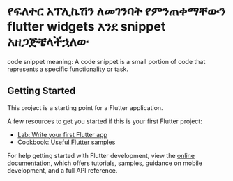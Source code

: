 # የፍለተር አፕሊኬሽን ለመገንባት የምንጠቀማቸውን flutter widgets እንደ snippet አዘጋጅቼላችኋለው

code snippet meaning: A code snippet is a small portion of code that represents a specific functionality or task.



## Getting Started

This project is a starting point for a Flutter application.

A few resources to get you started if this is your first Flutter project:

- [Lab: Write your first Flutter app](https://docs.flutter.dev/get-started/codelab)
- [Cookbook: Useful Flutter samples](https://docs.flutter.dev/cookbook)

For help getting started with Flutter development, view the
[online documentation](https://docs.flutter.dev/), which offers tutorials,
samples, guidance on mobile development, and a full API reference.

